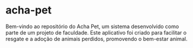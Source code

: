 # acha-pet
Bem-vindo ao repositório do Acha Pet, um sistema desenvolvido como parte de um projeto de faculdade. Este aplicativo foi criado para facilitar o resgate e a adoção de animais perdidos, promovendo o bem-estar animal.